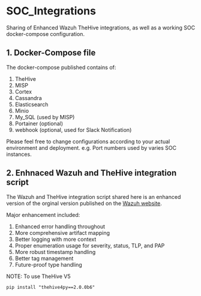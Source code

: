 # SOC_Integrations
Sharing of Enhanced Wazuh TheHive integrations, as well as a working SOC docker-compose configuration.

## 1. Docker-Compose file

The docker-compose published contains of:
  1. TheHive
  2. MISP 
  3. Cortex 
  4. Cassandra
  5. Elasticsearch
  6. Minio
  7. My_SQL (used by MISP)
  8. Portainer (optional)
  9. webhook (optional, used for Slack Notification)

Please feel free to change configurations according to your actual environment and deployment. e.g. Port numbers used by varies SOC instances.

## 2. Enhnaced Wazuh and TheHive integration script

The Wazuh and TheHive integration script shared here is an enhanced version of the orginal version published on the [Wazuh website](https://wazuh.com/blog/using-wazuh-and-thehive-for-threat-protection-and-incident-response/). 

Major enhancement included:
  1. Enhanced error handling throughout
  2. More comprehensive artifact mapping
  3. Better logging with more context
  4. Proper enumeration usage for severity, status, TLP, and PAP
  5. More robust timestamp handling
  6. Better tag management
  7. Future-proof type handling

NOTE: 
To use TheHive V5
```
pip install "thehive4py==2.0.0b6"
```


